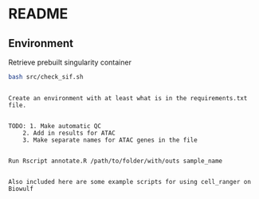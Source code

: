 # README

## Environment

Retrieve prebuilt singularity container
```bash
bash src/check_sif.sh
```



```

Create an environment with at least what is in the requirements.txt file.


TODO: 1. Make automatic QC
    2. Add in results for ATAC
    3. Make separate names for ATAC genes in the file


Run Rscript annotate.R /path/to/folder/with/outs sample_name


Also included here are some example scripts for using cell_ranger on Biowulf

